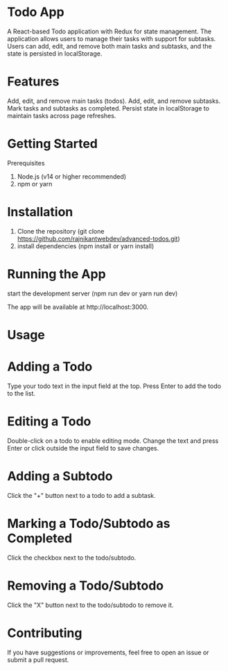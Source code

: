 # Todo App
A React-based Todo application with Redux for state management. The application allows users to manage their tasks with support for subtasks. Users can add, edit, and remove both main tasks and subtasks, and the state is persisted in localStorage.

# Features
Add, edit, and remove main tasks (todos).
Add, edit, and remove subtasks.
Mark tasks and subtasks as completed.
Persist state in localStorage to maintain tasks across page refreshes.

# Getting Started
Prerequisites
1. Node.js (v14 or higher recommended)
2. npm or yarn

# Installation
1. Clone the repository (git clone https://github.com/rajnikantwebdev/advanced-todos.git)
2. install dependencies (npm install or yarn install)

# Running the App
start the development server (npm run dev or yarn run dev)

The app will be available at http://localhost:3000.

# Usage

# Adding a Todo
Type your todo text in the input field at the top.
Press Enter to add the todo to the list.

# Editing a Todo
Double-click on a todo to enable editing mode.
Change the text and press Enter or click outside the input field to save changes.

# Adding a Subtodo
Click the "+" button next to a todo to add a subtask.

# Marking a Todo/Subtodo as Completed
Click the checkbox next to the todo/subtodo.

# Removing a Todo/Subtodo
Click the "X" button next to the todo/subtodo to remove it.

# Contributing
If you have suggestions or improvements, feel free to open an issue or submit a pull request.
